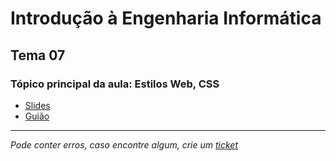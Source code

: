 # Introdução à Engenharia Informática
## Tema 07
### Tópico principal da aula: Estilos Web, CSS

* [Slides](https://github.com/TiagoRG/uaveiro-leci/blob/master/1ano/1semestre/iei/tema07/tema-7-estilos-web.pdf)
* [Guião](https://github.com/TiagoRG/uaveiro-leci/blob/master/1ano/1semestre/iei/tema07/guide-7-css.pdf)

---
*Pode conter erros, caso encontre algum, crie um* [*ticket*](https://github.com/TiagoRG/uaveiro-leci/issues/new)
